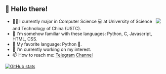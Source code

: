 ## 👋 Hello there!

<img align="right" src="https://github-readme-stats.vercel.app/api/top-langs/?username=PRO-2684&theme=github_dark&hide=verilog">

- 👨‍🎓 I currently major in Computer Science 💻 at University of Science and Technology of China (USTC).
- 💬 I'm somehow familiar with these languages: Python, C, Javascript, HTML, CSS.
- 🥰 My favorite language: Python 🐍.
- 🔭 I’m currently working on my interest.
- 📫 How to reach me: [Telegram](https://t.me/PRO_2684) [Channel](https://t.me/pros_channel)

[![GitHub stats](https://github-readme-stats.vercel.app/api?username=PRO-2684&theme=github_dark&show_icons=true)](https://github.com/anuraghazra/github-readme-stats)
